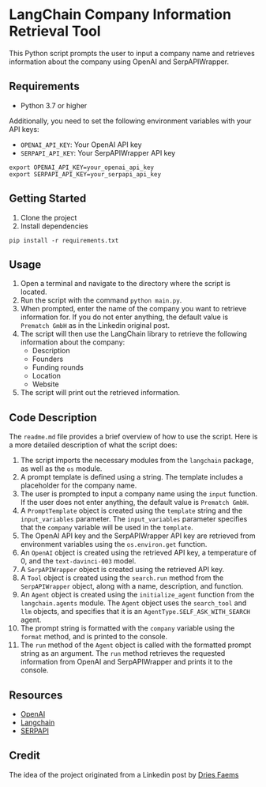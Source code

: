 # LangChain Company Information Retrieval Tool

This Python script prompts the user to input a company name and retrieves information about the company using OpenAI and SerpAPIWrapper.

## Requirements

- Python 3.7 or higher

Additionally, you need to set the following environment variables with your API keys:

- `OPENAI_API_KEY`: Your OpenAI API key
- `SERPAPI_API_KEY`: Your SerpAPIWrapper API key

```
export OPENAI_API_KEY=your_openai_api_key
export SERPAPI_API_KEY=your_serpapi_api_key
```

## Getting Started

1. Clone the project
2. Install dependencies

```
pip install -r requirements.txt
```

## Usage

1. Open a terminal and navigate to the directory where the script is located.
2. Run the script with the command `python main.py`.
3. When prompted, enter the name of the company you want to retrieve information for. If you do not enter anything, the default value is `Prematch GmbH` as in the Linkedin original post.
4. The script will then use the LangChain library to retrieve the following information about the company:
   - Description
   - Founders
   - Funding rounds
   - Location
   - Website
5. The script will print out the retrieved information.

## Code Description

The `readme.md` file provides a brief overview of how to use the script. Here is a more detailed description of what the script does:

1. The script imports the necessary modules from the `langchain` package, as well as the `os` module.
2. A prompt template is defined using a string. The template includes a placeholder for the company name.
3. The user is prompted to input a company name using the `input` function. If the user does not enter anything, the default value is `Prematch GmbH`.
4. A `PromptTemplate` object is created using the `template` string and the `input_variables` parameter. The `input_variables` parameter specifies that the `company` variable will be used in the `template`.
5. The OpenAI API key and the SerpAPIWrapper API key are retrieved from environment variables using the `os.environ.get` function.
6. An `OpenAI` object is created using the retrieved API key, a temperature of 0, and the `text-davinci-003` model.
7. A `SerpAPIWrapper` object is created using the retrieved API key.
8. A `Tool` object is created using the `search.run` method from the `SerpAPIWrapper` object, along with a name, description, and function.
9. An `Agent` object is created using the `initialize_agent` function from the `langchain.agents` module. The `Agent` object uses the `search_tool` and `llm` objects, and specifies that it is an `AgentType.SELF_ASK_WITH_SEARCH` agent.
10. The prompt string is formatted with the `company` variable using the `format` method, and is printed to the console.
11. The `run` method of the `Agent` object is called with the formatted prompt string as an argument. The `run` method retrieves the requested information from OpenAI and SerpAPIWrapper and prints it to the console.

## Resources
- [OpenAI](https://platform.openai.com/docs/introduction)
- [Langchain](https://python.langchain.com/en/latest/)
- [SERPAPI](https://serpapi.com/)

## Credit
The idea of the project originated from a Linkedin post by [Dries Faems](https://www.linkedin.com/in/dries-faems-0371569/)
